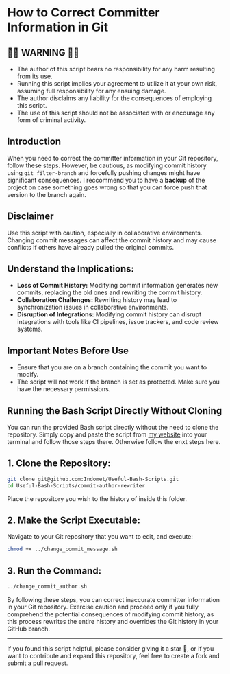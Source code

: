 # How to Correct Committer Information in Git

## 🛑🛑 WARNING 🛑🛑
* The author of this script bears no responsibility for any harm resulting from its use.
* Running this script implies your agreement to utilize it at your own risk, assuming full responsibility for any ensuing damage.
* The author disclaims any liability for the consequences of employing this script.
* The use of this script should not be associated with or encourage any form of criminal activity.

## Introduction
When you need to correct the committer information in your Git repository, follow these steps. However, be cautious, as modifying commit history using `git filter-branch` and forcefully pushing changes might have significant consequences. I reccommend you to have a **backup** of the project on case something goes wrong so that you can force push that version to the branch again.

## Disclaimer

Use this script with caution, especially in collaborative environments. Changing commit messages can affect the commit history and may cause conflicts if others have already pulled the original commits.

## Understand the Implications:

- **Loss of Commit History:** Modifying commit information generates new commits, replacing the old ones and rewriting the commit history.
- **Collaboration Challenges:** Rewriting history may lead to synchronization issues in collaborative environments.
- **Disruption of Integrations:** Modifying commit history can disrupt integrations with tools like CI pipelines, issue trackers, and code review systems.

## Important Notes Before Use

- Ensure that you are on a branch containing the commit you want to modify.
- The script will not work if the branch is set as protected. Make sure you have the necessary permissions.

## Running the Bash Script Directly Without Cloning

You can run the provided Bash script directly without the need to clone the repository. Simply copy and paste the script from [my website](https://indomet.github.io/posts/how-to-fix-wrong-committer/) into your terminal and follow those steps there. Otherwise follow the enxt steps here.

## 1. Clone the Repository:

```bash
git clone git@github.com:Indomet/Useful-Bash-Scripts.git
cd Useful-Bash-Scripts/commit-author-rewriter
```

Place the repository you wish to  the history of inside this folder.

## 2. Make the Script Executable:

Navigate to your Git repository that you want to edit, and execute:

```bash
chmod +x ../change_commit_message.sh
```

## 3. Run the Command:

```bash
../change_commit_author.sh
```

By following these steps, you can correct inaccurate committer information in your Git repository. Exercise caution and proceed only if you fully comprehend the potential consequences of modifying commit history, as this process rewrites the entire history and overrides the Git history in your GitHub branch.

---
If you found this script helpful, please consider giving it a star 🌟, or if you want to contribute and expand this repository, feel free to create a fork and submit a pull request.

